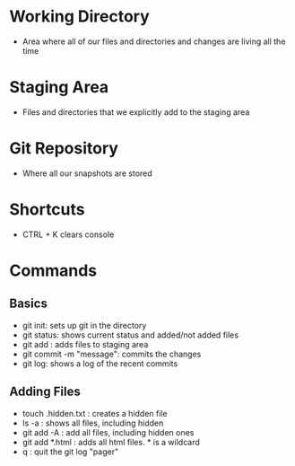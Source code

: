 # Working Directory
- Area where all of our files and directories and changes are living all the time

# Staging Area
- Files and directories that we explicitly add to the staging area

# Git Repository
- Where all our snapshots are stored

# Shortcuts

- CTRL + K clears console

# Commands

## Basics

- git init: sets up git in the directory
- git status: shows current status and added/not added files
- git add <filename>: adds files to staging area
- git commit -m "message": commits the changes
- git log: shows a log of the recent commits

## Adding Files 

- touch .hidden.txt : creates a hidden file
- ls -a : shows all files, including hidden
- git add -A : add all files, including hidden ones
- git add *.html : adds all html files. * is a wildcard
- q : quit the git log "pager"